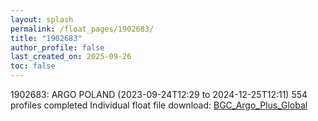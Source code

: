 ```yaml
---
layout: splash
permalink: /float_pages/1902683/
title: "1902683"
author_profile: false
last_created_on: 2025-09-26
toc: false
---
```

 
1902683: ARGO POLAND (2023-09-24T12:29 to 2024-12-25T12:11)
554 profiles completed
Individual float file download: [BGC_Argo_Plus_Global](https://ftp.soest.hawaii.edu/bgc_argo_plus/Individual_Floats/outliers_removed/1902683_Sprof_processed.nc)
